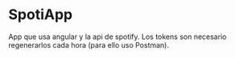 # SpotiApp
App que usa angular y la api de spotify. Los tokens son necesario regenerarlos cada hora (para ello uso Postman).
